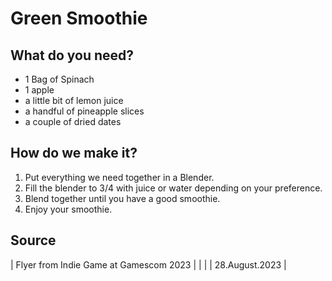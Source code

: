 # Green Smoothie

## What do you need?
- 1 Bag of Spinach
- 1 apple
- a little bit of lemon juice
- a handful of pineapple slices
- a couple of dried dates

## How do we make it?

1. Put everything we need together in a Blender.
2. Fill the blender to 3/4 with juice or water depending on your preference.
3. Blend together until you have a good smoothie.
4. Enjoy your smoothie.

## Source

| Flyer from Indie Game at Gamescom 2023 |
|                                        |
| 28.August.2023                         |